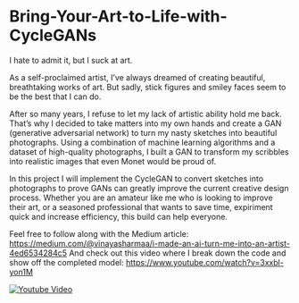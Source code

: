 # Bring-Your-Art-to-Life-with-CycleGANs

I hate to admit it, but I suck at art.

As a self-proclaimed artist, I’ve always dreamed of creating beautiful, breathtaking works of art. But sadly, stick figures and smiley faces seem to be the best that I can do.

After so many years, I refuse to let my lack of artistic ability hold me back. That’s why I decided to take matters into my own hands and create a GAN (generative adversarial network) to turn my nasty sketches into beautiful photographs. Using a combination of machine learning algorithms and a dataset of high-quality photographs, I built a GAN to transform my scribbles into realistic images that even Monet would be proud of.

In this project I will implement the CycleGAN to convert sketches into photographs to prove GANs can greatly improve the current creative design process. Whether you are an amateur like me who is looking to improve their art, or a seasoned professional that wants to save time, expiriment quick and increase efficiency, this build can help everyone.

Feel free to follow along with the Medium article: https://medium.com/@vinayasharmaa/i-made-an-ai-turn-me-into-an-artist-4ed6534284c5
And check out this video where I break down the code and show off the completed model: https://www.youtube.com/watch?v=3xxbl-yon1M

[![Youtube Video](http://img.youtube.com/vi/3xxbl-yon1M/0.jpg)](http://www.youtube.com/watch?v=3xxbl-yon1M "I Made an AI Turn me Into an Artist")




